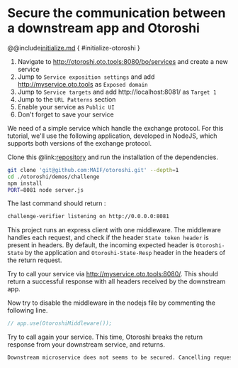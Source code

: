 # Secure the communication between a downstream app and Otoroshi

@@include[initialize.md](../includes/initialize.md) { #initialize-otoroshi }

1. Navigate to http://otoroshi.oto.tools:8080/bo/services and create a new service
2. Jump to `Service exposition settings` and add http://myservice.oto.tools as `Exposed domain`
3. Jump to `Service targets` and add http://localhost:8081/ as `Target 1`
4. Jump to the `URL Patterns` section
5. Enable your service as `Public UI`
6. Don't forget to save your service

We need of a simple service which handle the exchange protocol. For this tutorial, we'll use the following application, developed in NodeJS, which supports both versions of the exchange protocol.

Clone this @link:[repository](https://github.com/MAIF/otoroshi/blob/master/demos/challenge) and run the installation of the dependencies.

```sh
git clone 'git@github.com:MAIF/otoroshi.git' --depth=1
cd ./otoroshi/demos/challenge
npm install
PORT=8081 node server.js
```

The last command should return : 

```sh
challenge-verifier listening on http://0.0.0.0:8081
```

This project runs an express client with one middleware. The middleware handles each request, and check if the header `State token header` is present in headers. By default, the incoming expected header is `Otoroshi-State` by the application and `Otoroshi-State-Resp` header in the headers of the return request. 

Try to call your service via http://myservice.oto.tools:8080/. This should return a successful response with all headers received by the downstream app. 

Now try to disable the middleware in the nodejs file by commenting the following line. 

```js
// app.use(OtoroshiMiddleware());
```

Try to call again your service. This time, Otoroshi breaks the return response from your downstream service, and returns.

```sh
Downstream microservice does not seems to be secured. Cancelling request !
```